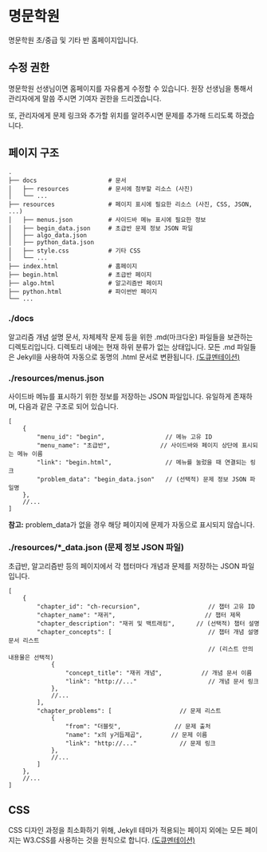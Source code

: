 # 명문학원

명문학원 초/중급 및 기타 반 홈페이지입니다.

## 수정 권한

명문학원 선생님이면 홈페이지를 자유롭게 수정할 수 있습니다. 원장 선생님을 통해서 관리자에게 말씀 주시면 기여자 권한을 드리겠습니다.

또, 관리자에게 문제 링크와 추가할 위치를 알려주시면 문제를 추가해 드리도록 하겠습니다.

## 페이지 구조

```
.
├── docs                    # 문서
│   ├── resources           # 문서에 첨부할 리소스 (사진)
│   └── ...
├── resources               # 페이지 표시에 필요한 리소스 (사진, CSS, JSON, ...)
│   ├── menus.json          # 사이드바 메뉴 표시에 필요한 정보
│   ├── begin_data.json     # 초급반 문제 정보 JSON 파일
│   ├── algo_data.json
│   ├── python_data.json
│   ├── style.css           # 기타 CSS
│   └── ...
├── index.html              # 홈페이지
├── begin.html              # 초급반 페이지
├── algo.html               # 알고리즘반 페이지
├── python.html             # 파이썬반 페이지
└── ...
```

### ./docs

알고리즘 개념 설명 문서, 자체제작 문제 등을 위한 .md(마크다운) 파일들을 보관하는 디렉토리입니다. 디렉토리 내에는 현재 하위 분류가 없는 상태입니다.
모든 .md 파일들은 Jekyll을 사용하여 자동으로 동명의 .html 문서로 변환됩니다. [(도큐멘테이션)](https://docs.github.com/en/github/working-with-github-pages/setting-up-a-github-pages-site-with-jekyll)

### ./resources/menus.json

사이드바 메뉴를 표시하기 위한 정보를 저장하는 JSON 파일입니다. 유일하게 존재하며, 다음과 같은 구조로 되어 있습니다.

```
[
    {
        "menu_id": "begin",                 // 메뉴 고유 ID
        "menu_name": "초급반",              // 사이드바와 페이지 상단에 표시되는 메뉴 이름
        "link": "begin.html",               // 메뉴를 눌렀을 때 연결되는 링크
        "problem_data": "begin_data.json"   // (선택적) 문제 정보 JSON 파일명
    },
    //...
]
```

**참고:** problem_data가 없을 경우 해당 페이지에 문제가 자동으로 표시되지 않습니다.

### ./resources/*_data.json (문제 정보 JSON 파일)

초급반, 알고리즘반 등의 페이지에서 각 챕터마다 개념과 문제를 저장하는 JSON 파일입니다.

```
[
    {
        "chapter_id": "ch-recursion",                   // 챕터 고유 ID
        "chapter_name": "재귀",                         // 챕터 제목
        "chapter_description": "재귀 및 백트래킹",      // (선택적) 챕터 설명
        "chapter_concepts": [                           // 챕터 개념 설명 문서 리스트
                                                        // (리스트 안의 내용물은 선택적)
            {
                "concept_title": "재귀 개념",           // 개념 문서 이름
                "link": "http://..."                    // 개념 문서 링크
            },
            //...
        ],
        "chapter_problems": [                   // 문제 리스트
            {
                "from": "더블릿",               // 문제 출처
                "name": "x의 y거듭제곱",        // 문제 이름
                "link": "http://..."            // 문제 링크
            },
            //...
        ]
    },
    //...
]
```

## CSS

CSS 디자인 과정을 최소화하기 위해, Jekyll 테마가 적용되는 페이지 외에는 모든 페이지는 W3.CSS를 사용하는 것을 원칙으로 합니다. [(도큐멘테이션)](https://www.w3schools.com/w3css/default.asp)
